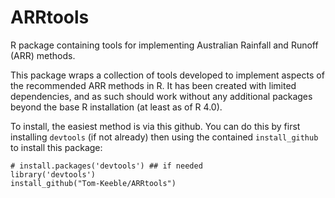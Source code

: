 # ARRtools
R package containing tools for implementing Australian Rainfall and Runoff (ARR) methods.

This package wraps a collection of tools developed to implement aspects of the recommended ARR methods in R.
It has been created with limited dependencies, and as such should work without any additional packages beyond the base R installation (at least as of R 4.0).

To install, the easiest method is via this github. You can do this by first installing `devtools` (if not already) then using the contained `install_github` to install this package:

    # install.packages('devtools') ## if needed
    library('devtools')
    install_github("Tom-Keeble/ARRtools")
    
